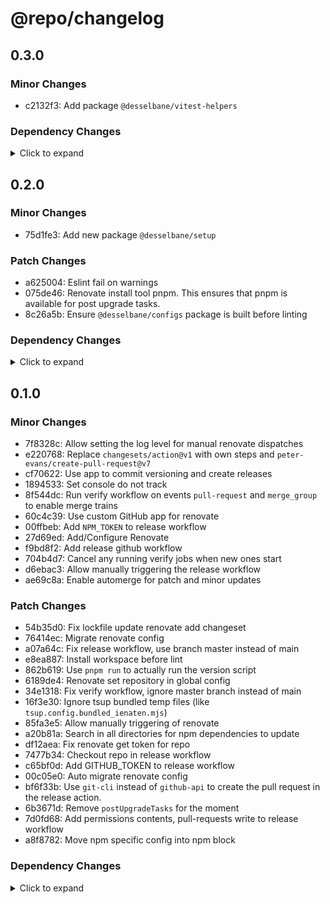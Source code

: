 # @repo/changelog

## 0.3.0

### Minor Changes

- c2132f3: Add package `@desselbane/vitest-helpers`

### Dependency Changes

<details>
<summary> Click to expand </summary>

- 55464ee: deps: [patch|devDependencies] Update package @types/node from 24.0.14 to 24.0.15


</details>

## 0.2.0

### Minor Changes

- 75d1fe3: Add new package `@desselbane/setup`

### Patch Changes

- a625004: Eslint fail on warnings
- 075de46: Renovate install tool pnpm. This ensures that pnpm is available for post upgrade tasks.
- 8c26a5b: Ensure `@desselbane/configs` package is built before linting

### Dependency Changes

<details>
<summary> Click to expand </summary>

- 6f22c2b: deps: [patch|devDependencies] Update package @turbo/gen from 2.5.4 to 2.5.5
- 4441786: deps: [patch|devDependencies] Update package @types/node from 24.0.10 to 24.0.11
- 4f0092b: deps: [patch|devDependencies] Update package @types/node from 24.0.11 to 24.0.12
- 6bfb1dc: deps: [patch|devDependencies] Update package @types/node from 24.0.12 to 24.0.13
- b64dde0: deps: [patch|devDependencies] Update package @types/node from 24.0.13 to 24.0.14
- 87d2fbe: deps: [minor|devDependencies] Update package eslint from 9.30.1 to 9.31.0
- 1420554: deps: [minor|engines] Update package node from v24.3.0 to v24.4.0
- 53c2e36: deps: [patch|engines] Update package node from v24.4.0 to v24.4.1
- 1420554: deps: [minor|volta] Update package pnpm from 10.12.4 to 10.13.1
- 5a977d2: deps: [patch|action] Update package renovatebot/github-action from v43.0.2 to v43.0.3
- 6f22c2b: deps: [patch|devDependencies] Update package turbo from 2.5.4 to 2.5.5
- a9456ff: deps: Updated lockfile
- a9456ff: deps: Updated lockfile
- a9456ff: deps: Updated lockfile


</details>

## 0.1.0

### Minor Changes

- 7f8328c: Allow setting the log level for manual renovate dispatches
- e220768: Replace `changesets/action@v1` with own steps and `peter-evans/create-pull-request@v7`
- cf70622: Use app to commit versioning and create releases
- 1894533: Set console do not track
- 8f544dc: Run verify workflow on events `pull-request` and `merge_group` to enable merge trains
- 60c4c39: Use custom GitHub app for renovate
- 00ffbeb: Add `NPM_TOKEN` to release workflow
- 27d69ed: Add/Configure Renovate
- f9bd8f2: Add release github workflow
- 704b4d7: Cancel any running verify jobs when new ones start
- d6ebac3: Allow manually triggering the release workflow
- ae69c8a: Enable automerge for patch and minor updates

### Patch Changes

- 54b35d0: Fix lockfile update renovate add changeset
- 76414ec: Migrate renovate config
- a07a64c: Fix release workflow, use branch master instead of main
- e8ea887: Install workspace before lint
- 862b619: Use `pnpm run` to actually run the version script
- 6189de4: Renovate set repository in global config
- 34e1318: Fix verify workflow, ignore master branch instead of main
- 16f3e30: Ignore tsup bundled temp files (like `tsup.config.bundled_ienaten.mjs`)
- 85fa3e5: Allow manually triggering of renovate
- a20b81a: Search in all directories for npm dependencies to update
- df12aea: Fix renovate get token for repo
- 7477b34: Checkout repo in release workflow
- c65bf0d: Add GITHUB_TOKEN to release workflow
- 00c05e0: Auto migrate renovate config
- bf6f33b: Use `git-cli` instead of `github-api` to create the pull request in the release action.
- 6b3671d: Remove `postUpgradeTasks` for the moment
- 7d0fd68: Add permissions contents, pull-requests write to release workflow
- a8f8782: Move npm specific config into npm block

### Dependency Changes

<details>
<summary> Click to expand </summary>

- fc0ecc1: deps: [patch|devDependencies] Update package @types/node from 24.0.3 to 24.0.10
- 1e17843: deps: [major|action] Update package actions/create-github-app-token from v1 to v2
- 133bf18: deps: [minor|devDependencies] Update package eslint from 9.28.0 to 9.30.1
- fc0ecc1: deps: [minor|engines] Update package node from v24.2.0 to v24.3.0
- fc0ecc1: deps: [patch|volta] Update package pnpm from 10.12.1 to 10.12.4
- 266c4de: deps: [minor|devDependencies] Update package prettier from 3.5.3 to 3.6.2
- 9a51349: deps: [major|action] Update package renovatebot/github-action from v42.0.6 to v43.0.2
- 81b22c8: deps: Updated lockfile
- 81b22c8: deps: Updated lockfile
- 81b22c8: deps: Updated lockfile


</details>